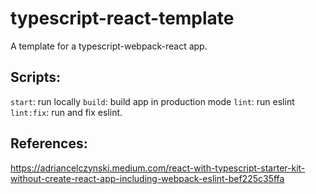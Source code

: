 # typescript-react-template
A template for a typescript-webpack-react app.

## Scripts:
`start`: run locally
`build`: build app in production mode
`lint`: run eslint
`lint:fix`: run and fix eslint.

## References:
https://adriancelczynski.medium.com/react-with-typescript-starter-kit-without-create-react-app-including-webpack-eslint-bef225c35ffa